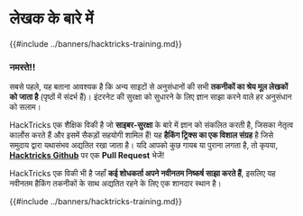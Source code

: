 # लेखक के बारे में

{{#include ../banners/hacktricks-training.md}}

### नमस्ते!!

सबसे पहले, यह बताना आवश्यक है कि अन्य साइटों से अनुसंधानों की सभी **तकनीकों का श्रेय मूल लेखकों को जाता है** (पृष्ठों में संदर्भ हैं)। इंटरनेट की सुरक्षा को सुधारने के लिए ज्ञान साझा करने वाले हर अनुसंधान को सलाम।

HackTricks एक शैक्षिक विकी है जो **साइबर-सुरक्षा** के बारे में ज्ञान को संकलित करती है, जिसका नेतृत्व कार्लोस करते हैं और इसमें सैकड़ों सहयोगी शामिल हैं! यह **हैकिंग ट्रिक्स का एक विशाल संग्रह** है जिसे समुदाय द्वारा यथासंभव अद्यतित रखा जाता है। यदि आपको कुछ गायब या पुराना लगता है, तो कृपया, [**Hacktricks Github**](https://github.com/carlospolop/hacktricks) पर एक **Pull Request** भेजें!

HackTricks एक विकी भी है जहाँ **कई शोधकर्ता अपने नवीनतम निष्कर्ष साझा करते हैं**, इसलिए यह नवीनतम हैकिंग तकनीकों के साथ अद्यतित रहने के लिए एक शानदार स्थान है।

{{#include ../banners/hacktricks-training.md}}
